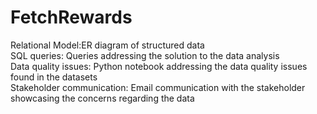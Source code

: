 # FetchRewards
 Relational Model:ER diagram of structured data </br>
 SQL queries: Queries addressing the solution to the data analysis </br>
 Data quality issues: Python notebook addressing the data quality issues found in the datasets </br>
 Stakeholder communication: Email communication with the stakeholder showcasing the concerns regarding the data </br>
